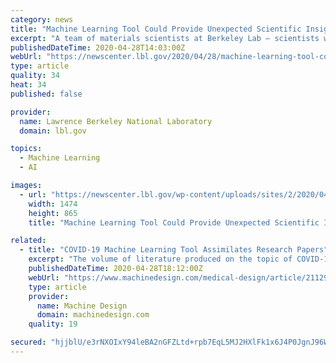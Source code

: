 ```yaml
---
category: news
title: "Machine Learning Tool Could Provide Unexpected Scientific Insights into COVID-19"
excerpt: "A team of materials scientists at Berkeley Lab – scientists who normally spend their time researching things like high-performance materials for thermoelectrics or battery cathodes – have built a text-mining tool in record time to help the global scientific community synthesize the mountain of scientific literature on COVID-19 being generated every day."
publishedDateTime: 2020-04-28T14:03:00Z
webUrl: "https://newscenter.lbl.gov/2020/04/28/machine-learning-tool-could-provide-unexpected-scientific-insights-into-covid-19/"
type: article
quality: 34
heat: 34
published: false

provider:
  name: Lawrence Berkeley National Laboratory
  domain: lbl.gov

topics:
  - Machine Learning
  - AI

images:
  - url: "https://newscenter.lbl.gov/wp-content/uploads/sites/2/2020/04/COVIDScholar-teamphoto.jpg"
    width: 1474
    height: 865
    title: "Machine Learning Tool Could Provide Unexpected Scientific Insights into COVID-19"

related:
  - title: "COVID-19 Machine Learning Tool Assimilates Research Papers"
    excerpt: "The volume of literature produced on the topic of COVID-19 is daunting. So much so that scientists can’t keep up and need help finding relevant papers and building correlations. Enter COVIDScholar.com."
    publishedDateTime: 2020-04-28T18:12:00Z
    webUrl: "https://www.machinedesign.com/medical-design/article/21129935/covid19-machine-learning-tool-assimilates-research-papers"
    type: article
    provider:
      name: Machine Design
      domain: machinedesign.com
    quality: 19

secured: "hjjblU/e3rNXOIxY94leBA2nGFZLtd+rpb7EqL5MJ2HXlFk1x6J4P0JgnJ96WUyrLyD2TMoJFcqsTBiOjMQWamXyK4TD5VBkYjy52q63AODHKLt4Qf2y1FomF5KfkzLD9YL5HAYRqPztV0dmcg3XCGMGzeviDq+OC75P+PHZ/TgSgI+70OyAXL11UezuogngetsOQkvLtIhTMvot7cFbk9mSVA6W7OJn3TwLLoLU5jTX6Qs3qPsI9OL3ptnko+DmaKoMgjG6jVwcnfhXsEwibHnLOMkkFBdZjKTJ3IdzYkJJo+Pza5x1dz0s/iJAlNt8YX0BsUGOkWr6+gQfy7h8bO5ICp/otfZp8FcSbmPMRRez1UOU0QU/CRuzJmbmWaai6EmmR/pmnqChn2ScirFXXvZNhmF303V8s8sms1T42zWBgacckV7NtPkDHx1+nVUeL60Rf335/mwBIJKzrFSoml+ipcjpPw3pK0IvzsVYnPo=;TabDWh57+cD1bbbhNinBPQ=="
---
```


